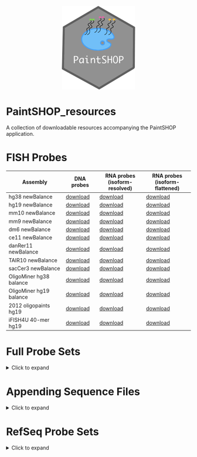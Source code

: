 <div align="center">
    <a href="#readme"><img src="PaintSHOP-logo.png" width="200"></a>
</div>

# PaintSHOP_resources

A collection of downloadable resources accompanying the PaintSHOP application.

# FISH Probes

| Assembly | DNA probes | RNA probes<br>(isoform-resolved) | RNA probes<br>(isoform-flattened) |
|----------|------------|-------------------------------|--------------------------------|
| hg38 newBalance |  [download]() |  [download]() |  [download]() |
| hg19 newBalance |  [download]() |  [download]() |  [download]() |
| mm10 newBalance |  [download]() |  [download]() |  [download]() |
| mm9 newBalance |  [download]() |  [download]() |  [download]() |
| dm6 newBalance |  [download]() |  [download]() |  [download]() |
| ce11 newBalance |  [download]() |  [download]() |  [download]() |
| danRer11 newBalance |  [download]() |  [download]() |  [download]() |
| TAIR10 newBalance |  [download]() |  [download]() |  [download]() |
| sacCer3 newBalance |  [download]() |  [download]() |  [download]() |
| OligoMiner hg38 balance |  [download]() |  [download]() |  [download]() |
| OligoMiner hg19 balance |  [download]() |  [download]() |  [download]() |
| 2012 oligopaints hg19 |  [download]() |  [download]() |  [download]() |
| iFISH4U 40-mer hg19 |  [download]() |  [download]() |  [download]() |

# Full Probe Sets

<details>
  <summary>Click to expand</summary>
  
  ## Download links:

* [](https://paintshop-bucket.s3.amazonaws.com/resources/all/ce11_all_newBalance.zip)
  * [](https://paintshop-bucket.s3.amazonaws.com/resources/all/dm6_all_newBalance.zip)
  * [Oligopaints (2012) hg19](https://paintshop-bucket.s3.amazonaws.com/resources/all/hg19_2012_all.zip)
  * [hg19 newBalance](https://paintshop-bucket.s3.amazonaws.com/resources/all/hg19_all_newBalance.zip)
  * [OligoMiner hg19b](https://paintshop-bucket.s3.amazonaws.com/resources/all/hg19b_all.zip)
  * [hg38 newBalance](https://paintshop-bucket.s3.amazonaws.com/resources/all/hg38_all_newBalance.zip)
  * [OligoMiner hg38b](https://paintshop-bucket.s3.amazonaws.com/resources/all/hg38b_all.zip)
  * [iFISH4U 40-mer](https://paintshop-bucket.s3.amazonaws.com/resources/all/iFISH4U_all.zip)
  * [mm10 newBalance](https://paintshop-bucket.s3.amazonaws.com/resources/all/mm10_all_newBalance.zip)
  * [mm9 newBalance](https://paintshop-bucket.s3.amazonaws.com/resources/all/mm9_all_newBalance.zip)
  * [danRer11 newBalance](https://paintshop-bucket.s3.amazonaws.com/resources/all/danRer11_all_newBalance.zip)
  * [TAIR10 newBalance](https://paintshop-bucket.s3.amazonaws.com/resources/all/TAIR10_all_newBalance.zip)
  * [sacCer3 newBalance](https://paintshop-bucket.s3.amazonaws.com/resources/all/sacCer3_all_newBalance.zip)
  
</details>

# Appending Sequence Files
<details>
  <summary>Click to expand</summary>
  
  ## Download links:
  * [Mateo et al. 2019 Bridges](https://paintshop-bucket.s3.amazonaws.com/resources/appending/Mateo2019_bridges.zip)
  * [Xia et al. 2019 Bridges](https://paintshop-bucket.s3.amazonaws.com/resources/appending/Xia2019_bridges.zip)
  * [MERFISH Bridges](https://paintshop-bucket.s3.amazonaws.com/resources/appending/merfish_bridges.zip)
  * [MERFISH Primers](https://paintshop-bucket.s3.amazonaws.com/resources/appending/merfish_primers.zip)
  * [Appending Nomenclature](https://paintshop-bucket.s3.amazonaws.com/resources/appending/nomenclature.zip)
  * [PaintSHOP Bridges](https://paintshop-bucket.s3.amazonaws.com/resources/appending/ps_bridges.zip)
  * [PaintSHOP Inner Forward Primers](https://paintshop-bucket.s3.amazonaws.com/resources/appending/ps_if.zip)
  * [PaintSHOP Inner Reverse Primers](https://paintshop-bucket.s3.amazonaws.com/resources/appending/ps_ir.zip)
  * [PaintSHOP Outer Forward Primers](https://paintshop-bucket.s3.amazonaws.com/resources/appending/ps_of.zip)
  * [PaintSHOP Outer Reverse Primers](https://paintshop-bucket.s3.amazonaws.com/resources/appending/ps_or.zip)
  * [SABER 1X Sequences](https://paintshop-bucket.s3.amazonaws.com/resources/appending/saber_1x.zip)
  * [SABER 2X Sequences](https://paintshop-bucket.s3.amazonaws.com/resources/appending/saber_2x.zip)
  
</details>

# RefSeq Probe Sets
<details>
  <summary>Click to expand</summary>
  
  ## Download links:
  * [ce11 RefSeq newBalance](https://paintshop-bucket.s3.amazonaws.com/resources/refseq/ce11_refseq_newBalance.zip)
  * [dm6 RefSeq newBalance](https://paintshop-bucket.s3.amazonaws.com/resources/refseq/dm6_refseq_newBalance.zip)
  * [Oligopaints (2012) RefSeq hg19](https://paintshop-bucket.s3.amazonaws.com/resources/refseq/hg19_2012_refseq.zip)
  * [hg19 RefSeq newBalance](https://paintshop-bucket.s3.amazonaws.com/resources/refseq/hg19_refseq_newBalance.zip)
  * [OligoMiner RefSeq hg19b](https://paintshop-bucket.s3.amazonaws.com/resources/refseq/hg19b_refseq.zip)
  * [hg38 RefSeq newBalance](https://paintshop-bucket.s3.amazonaws.com/resources/refseq/hg38_refseq_newBalance.zip)
  * [OligoMiner RefSeq hg38b](https://paintshop-bucket.s3.amazonaws.com/resources/refseq/hg38b_refseq.zip)
  * [iFISH4U RefSeq 40-mer](https://paintshop-bucket.s3.amazonaws.com/resources/refseq/iFISH4U_refseq.zip)
  * [mm10 RefSeq newBalance](https://paintshop-bucket.s3.amazonaws.com/resources/refseq/mm10_refseq_newBalance.zip)
  * [mm9 RefSeq newBalance](https://paintshop-bucket.s3.amazonaws.com/resources/refseq/mm9_refseq_newBalance.zip)
  * [danRer11 RefSeq newBalance](https://paintshop-bucket.s3.amazonaws.com/resources/refseq/danRer11_refseq_newBalance.zip)
  * [TAIR10 RefSeq newBalance](https://paintshop-bucket.s3.amazonaws.com/resources/refseq/TAIR10_refseq_newBalance.zip)
  * [sacCer3 RefSeq newBalance](https://paintshop-bucket.s3.amazonaws.com/resources/refseq/sacCer3_refseq_newBalance.zip)
  
</details>
